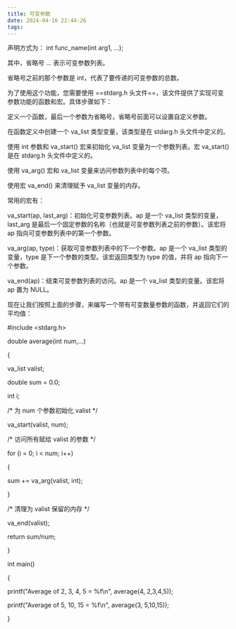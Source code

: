 ```yaml
---
title: 可变参数
date: 2024-04-16 22:44:26
tags: 
---
```


声明方式为：
int func_name(int arg1, ...);

其中，省略号 ... 表示可变参数列表。

省略号之前的那个参数是 int，代表了要传递的可变参数的总数。

为了使用这个功能，您需要使用 ==stdarg.h 头文件==，该文件提供了实现可变参数功能的函数和宏。具体步骤如下：

定义一个函数，最后一个参数为省略号，省略号前面可以设置自定义参数。

在函数定义中创建一个 va_list 类型变量，该类型是在 stdarg.h 头文件中定义的。

使用 int 参数和 va_start() 宏来初始化 va_list 变量为一个参数列表。宏 va_start() 是在 stdarg.h 头文件中定义的。

使用 va_arg() 宏和 va_list 变量来访问参数列表中的每个项。

使用宏 va_end() 来清理赋予 va_list 变量的内存。

常用的宏有：

va_start(ap, last_arg)：初始化可变参数列表。ap 是一个 va_list 类型的变量，last_arg 是最后一个固定参数的名称（也就是可变参数列表之前的参数）。该宏将 ap 指向可变参数列表中的第一个参数。

va_arg(ap, type)：获取可变参数列表中的下一个参数。ap 是一个 va_list 类型的变量，type 是下一个参数的类型。该宏返回类型为 type 的值，并将 ap 指向下一个参数。

va_end(ap)：结束可变参数列表的访问。ap 是一个 va_list 类型的变量。该宏将 ap 置为 NULL。

现在让我们按照上面的步骤，来编写一个带有可变数量参数的函数，并返回它们的平均值：

\#include \<stdarg.h\>

double average(int num,...)

{

va_list valist;

double sum = 0.0;

int i;

/\* 为 num 个参数初始化 valist \*/

va_start(valist, num);

/\* 访问所有赋给 valist 的参数 \*/

for (i = 0; i \< num; i++)

{

sum += va_arg(valist, int);

}

/\* 清理为 valist 保留的内存 \*/

va_end(valist);

return sum/num;

}

int main()

{

printf("Average of 2, 3, 4, 5 = %f\n", average(4, 2,3,4,5));

printf("Average of 5, 10, 15 = %f\n", average(3, 5,10,15));

}
